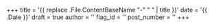 +++
title = '{{ replace .File.ContentBaseName "-" " " | title }}'
date = '{{ .Date }}'
draft = true
author = ''
flag_id = ''
post_number = ''
+++
